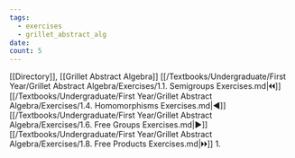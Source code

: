 ```yaml
---
tags:
  - exercises
  - grillet_abstract_alg
date:
count: 5
---
```

[[Directory]], [[Grillet Abstract Algebra]]
[[/Textbooks/Undergraduate/First Year/Grillet Abstract Algebra/Exercises/1.1. Semigroups Exercises.md|🞀🞀]] [[/Textbooks/Undergraduate/First Year/Grillet Abstract Algebra/Exercises/1.4. Homomorphisms Exercises.md|◀]] [[/Textbooks/Undergraduate/First Year/Grillet Abstract Algebra/Exercises/1.6. Free Groups Exercises.md|▶]] [[/Textbooks/Undergraduate/First Year/Grillet Abstract Algebra/Exercises/1.8. Free Products Exercises.md|🞂🞂]]
1. 
